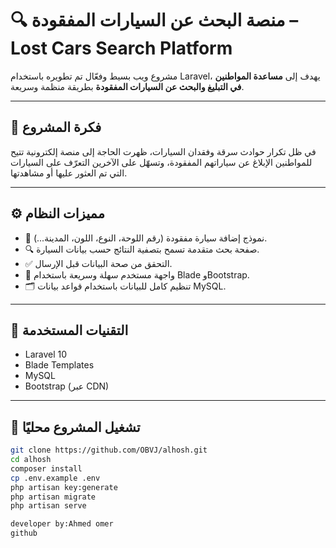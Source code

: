 # 🔍 منصة البحث عن السيارات المفقودة – Lost Cars Search Platform

مشروع ويب بسيط وفعّال تم تطويره باستخدام Laravel، يهدف إلى **مساعدة المواطنين في التبليغ والبحث عن السيارات المفقودة** بطريقة منظمة وسريعة.

---

## 🎯 فكرة المشروع

في ظل تكرار حوادث سرقة وفقدان السيارات، ظهرت الحاجة إلى منصة إلكترونية تتيح للمواطنين الإبلاغ عن سياراتهم المفقودة، وتسهّل على الآخرين التعرّف على السيارات التي تم العثور عليها أو مشاهدتها.

---

## ⚙️ مميزات النظام

- 📝 نموذج إضافة سيارة مفقودة (رقم اللوحة، النوع، اللون، المدينة...).
- 🔍 صفحة بحث متقدمة تسمح بتصفية النتائج حسب بيانات السيارة.
- ✅ التحقق من صحة البيانات قبل الإرسال.
- 📄 واجهة مستخدم سهلة وسريعة باستخدام Blade وBootstrap.
- 🗂️ تنظيم كامل للبيانات باستخدام قواعد بيانات MySQL.

---

## 🧰 التقنيات المستخدمة

- Laravel 10
- Blade Templates
- MySQL
- Bootstrap (عبر CDN)

---


## 🚀 تشغيل المشروع محليًا

```bash
git clone https://github.com/OBVJ/alhosh.git
cd alhosh
composer install
cp .env.example .env
php artisan key:generate
php artisan migrate
php artisan serve

developer by:Ahmed omer 
github 
